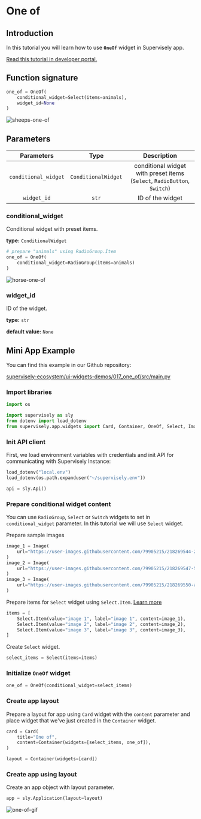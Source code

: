 # One of

## Introduction

In this tutorial you will learn how to use **`OneOf`** widget in Supervisely app.

[Read this tutorial in developer portal.](https://developer.supervise.ly/app-development/apps-with-gui/one-of)

## Function signature

```python
one_of = OneOf(
    conditional_widget=Select(items=animals),
    widget_id=None
)
```

![sheeps-one-of](https://user-images.githubusercontent.com/79905215/218075609-0428af83-0ef1-492b-8623-fa7a7bd0d3de.png)

## Parameters

|     Parameters     |       Type        |                             Description                             |
| :----------------: | :---------------: | :-----------------------------------------------------------------: |
| `conditional_widget` | `ConditionalWidget` | conditional widget with preset items (`Select`, `RadioButton`, `Switch`) |
|     `widget_id`      |        `str`        |                          ID of the widget                           |

### conditional_widget

Conditional widget with preset items.

**type:** `ConditionalWidget`

```python
# prepare "animals" using RadioGroup.Item
one_of = OneOf(
    conditional_widget=RadioGroup(items=animals)
)
```

![horse-one-of](https://user-images.githubusercontent.com/79905215/218075942-d2754ba6-0b9c-4572-b619-9363a2eecaf3.png)

### widget_id

ID of the widget.

**type:** `str`

**default value:** `None`

## Mini App Example

You can find this example in our Github repository:

[supervisely-ecosystem/ui-widgets-demos/017_one_of/src/main.py](https://github.com/supervisely-ecosystem/ui-widgets-demos/blob/master/017_one_of/src/main.py)

### Import libraries

```python
import os

import supervisely as sly
from dotenv import load_dotenv
from supervisely.app.widgets import Card, Container, OneOf, Select, Image
```

### Init API client

First, we load environment variables with credentials and init API for communicating with Supervisely Instance:

```python
load_dotenv("local.env")
load_dotenv(os.path.expanduser("~/supervisely.env"))

api = sly.Api()
```

### Prepare conditional widget content

You can use `RadioGroup`, `Select` or `Switch` widgets to set in `conditional_widget` parameter.
In this tutorial we will use `Select` widget. 

Prepare sample images

```python
image_1 = Image(
    url="https://user-images.githubusercontent.com/79905215/218269544-2e126d4a-20eb-4ace-8933-d36732bb0634.jpeg"
)
image_2 = Image(
    url="https://user-images.githubusercontent.com/79905215/218269547-5b5316f9-9ae2-4b0c-aedb-b2238e44f95d.jpeg"
)
image_3 = Image(
    url="https://user-images.githubusercontent.com/79905215/218269550-a5caba65-1f0f-4986-8711-7d36c7911e51.jpeg"
)
```

Prepare items for `Select` widget using `Select.Item`. [Learn more](https://github.com/supervisely-ecosystem/ui-widgets-demos/tree/master/009_select)

```python
items = [
    Select.Item(value="image 1", label="image 1", content=image_1),
    Select.Item(value="image 2", label="image 2", content=image_2),
    Select.Item(value="image 3", label="image 3", content=image_3),
]
```

Create `Select` widget.

```python
select_items = Select(items=items)
```


### Initialize `OneOf` widget

```python
one_of = OneOf(conditional_widget=select_items)
```

### Create app layout

Prepare a layout for app using `Card` widget with the `content` parameter and place widget that we've just created in the `Container` widget.

```python
card = Card(
    title="One of",
    content=Container(widgets=[select_items, one_of]),
)

layout = Container(widgets=[card])
```

### Create app using layout

Create an app object with layout parameter.

```python
app = sly.Application(layout=layout)
```

![one-of-gif](https://user-images.githubusercontent.com/79905215/218269955-86b5bb95-f242-4e05-9bc6-be86e633f2b1.gif)
